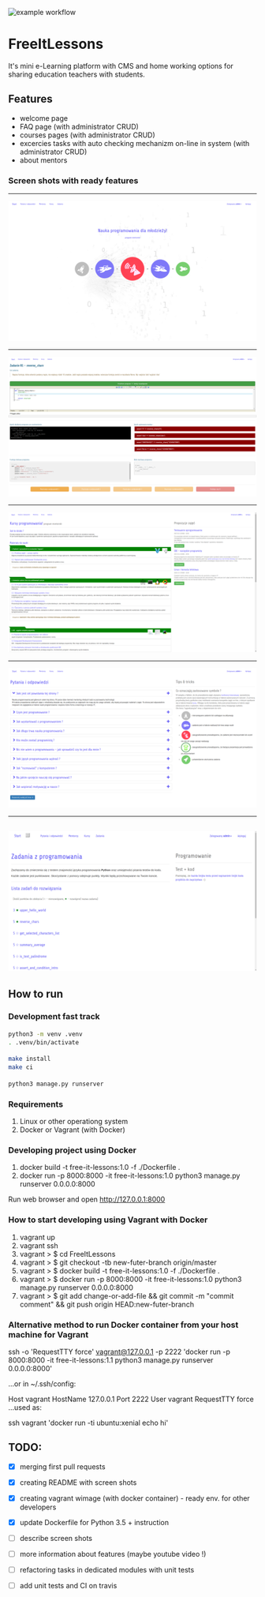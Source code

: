 ![example workflow](https://github.com/github/docs/actions/workflows/ci-checks.yaml/badge.svg)

# FreeItLessons

It's mini e-Learning platform with CMS and home working options for sharing education teachers with students.


## Features
- welcome page
- FAQ page (with administrator CRUD)
- courses pages (with administrator CRUD)
- excercies tasks with auto checking mechanizm on-line in system (with administrator CRUD)
- about mentors


### Screen shots with ready features

---
![](https://raw.githubusercontent.com/bieli/FreeItLessons/master/docs/img/FreeItLessons.1.png)

---
![](https://raw.githubusercontent.com/bieli/FreeItLessons/master/docs/img/FreeItLessons.2.png)

---
![](https://raw.githubusercontent.com/bieli/FreeItLessons/master/docs/img/FreeItLessons.3.png)

---
![](https://raw.githubusercontent.com/bieli/FreeItLessons/master/docs/img/FreeItLessons.4.png)

---
![](https://raw.githubusercontent.com/bieli/FreeItLessons/master/docs/img/FreeItLessons.5.png)
---


## How to run


### Development fast track

```bash
python3 -m venv .venv
. .venv/bin/activate

make install
make ci

python3 manage.py runserver
```



### Requirements

1. Linux or other operationg system
2. Docker or Vagrant (with Docker)

### Developing project using Docker

1. docker build -t free-it-lessons:1.0 -f ./Dockerfile .
2. docker run -p 8000:8000 -it free-it-lessons:1.0 python3 manage.py runserver 0.0.0.0:8000

Run web browser and open http://127.0.0.1:8000


### How to start developing using Vagrant with Docker

1. vagrant up
2. vagrant ssh
3. vagrant > $ cd FreeItLessons
4. vagrant > $ git checkout -tb new-futer-branch origin/master
5. vagrant > $ docker build -t free-it-lessons:1.0 -f ./Dockerfile .
6. vagrant > $ docker run -p 8000:8000 -it free-it-lessons:1.0 python3 manage.py runserver 0.0.0.0:8000
7. vagrant > $ git add change-or-add-file && git commit -m "commit comment" && git push origin HEAD:new-futer-branch

### Alternative method to run Docker container from your host machine for Vagrant

ssh -o 'RequestTTY force' vagrant@127.0.0.1 -p 2222 'docker run -p 8000:8000 -it free-it-lessons:1.1 python3 manage.py runserver 0.0.0.0:8000'

...or in ~/.ssh/config:

Host vagrant
    HostName 127.0.0.1
    Port 2222
    User vagrant
    RequestTTY force
...used as:

ssh vagrant 'docker run -ti ubuntu:xenial echo hi'

  


## TODO:
- [x] merging first pull requests
- [x] creating README with screen shots
- [x] creating vagrant wimage (with docker container) - ready env. for other developers
- [X] update Dockerfile for Python 3.5 + instruction
- [ ] describe screen shots
- [ ] more information about features (maybe youtube video !)
- [ ] refactoring tasks in dedicated modules with unit tests
- [ ] add unit tests and CI on travis

